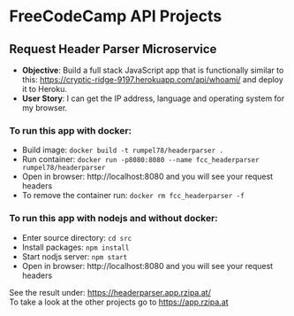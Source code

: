 # FreeCodeCamp API Projects

## Request Header Parser Microservice

* **Objective**: Build a full stack JavaScript app that is functionally similar to this: https://cryptic-ridge-9197.herokuapp.com/api/whoami/ and deploy it to Heroku.
* **User Story**: I can get the IP address, language and operating system for my browser.

### To run this app with docker:
* Build image: `docker build -t rumpel78/headerparser .`
* Run container: `docker run -p8080:8080 --name fcc_headerparser rumpel78/headerparser`  
* Open in browser: http://localhost:8080 and you will see your request headers
* To remove the container run: `docker rm fcc_headerparser -f`

### To run this app with nodejs and without docker:
* Enter source directory: `cd src`
* Install packages: `npm install`
* Start nodjs server: `npm start`  
* Open in browser: http://localhost:8080 and you will see your request headers

See the result under: https://headerparser.app.rzipa.at/  
To take a look at the other projects go to https://app.rzipa.at
